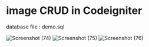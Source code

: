 # image CRUD in Codeigniter


database file : demo.sql


![Screenshot (74)](https://user-images.githubusercontent.com/76992034/125324882-f6fa6200-e35d-11eb-9ed4-17bc21148d58.png)
![Screenshot (75)](https://user-images.githubusercontent.com/76992034/125324892-f8c42580-e35d-11eb-95df-47d23c98b74c.png)
![Screenshot (76)](https://user-images.githubusercontent.com/76992034/125324857-ef3abd80-e35d-11eb-8cdd-62d380d9ae8a.png)
